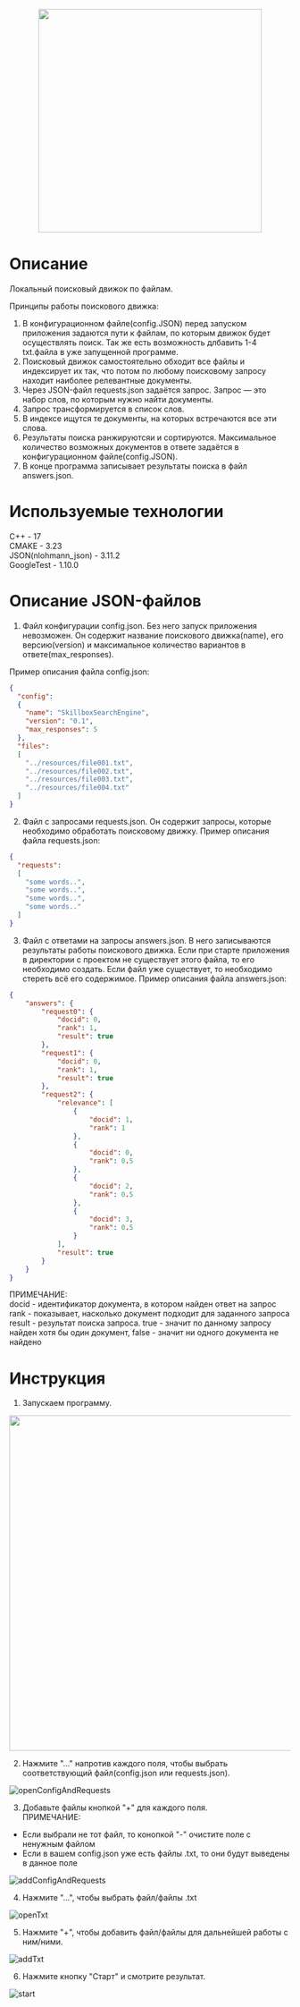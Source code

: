<p align="center">
  <img src="https://github.com/Xonancess1/Search_Engine/assets/148671252/a0a1b0e2-0c3a-4c7f-a7d8-9dfd6ff02641" width = "400"/>
</p>

# Описание

Локальный поисковый движок по файлам.

Принципы работы поискового движка:
1. В конфигурационном файле(config.JSON) перед запуском приложения задаются пути к файлам, по которым движок будет осуществлять поиск. Так же есть возможность длбавить 1-4 txt.файла в уже запущенной программе. <br>
2. Поисковый движок самостоятельно обходит все файлы и
индексирует их так, что потом по любому поисковому запросу находит наиболее
релевантные документы. <br>
3. Через JSON-файл requests.json задаётся запрос. Запрос — это
набор слов, по которым нужно найти документы. <br>
4. Запрос трансформируется в список слов.<br>
5. В индексе ищутся те документы, на которых встречаются все эти слова. <br>
6. Результаты поиска ранжируютсяи и сортируются.
Максимальное количество возможных документов в ответе задаётся в
конфигурационном файле(config.JSON). <br>
7. В конце программа записывает результаты поиска в файл answers.json. <br>

# Используемые технологии

C++ - 17 <br>
CMAKE - 3.23 <br>
JSON(nlohmann_json) - 3.11.2 <br>
GoogleTest - 1.10.0 <br>

# Описание JSON-файлов

1. Файл конфигурации config.json.
Без него запуск приложения невозможен. Он содержит название поискового движка(name),
его версию(version) и максимальное количество вариантов в ответе(max_responses).

Пример описания файла config.json: <br>
```json
{
  "config":
  {
    "name": "SkillboxSearchEngine",
    "version": "0.1",
    "max_responses": 5
  },
  "files":
  [
    "../resources/file001.txt",
    "../resources/file002.txt",
    "../resources/file003.txt",
    "../resources/file004.txt"
  ]
}
```
2. Файл с запросами requests.json.
Он содержит запросы, которые необходимо обработать поисковому движку.
Пример описания файла requests.json: <br>
```json
{
  "requests":
  [
    "some words..",
    "some words..",
    "some words..",
    "some words.."
  ]
}
```
3. Файл с ответами на запросы answers.json.
В него записываются результаты работы поискового движка. Если при старте
приложения в директории с проектом не существует этого файла, то его необходимо
создать. Если файл уже существует, то необходимо стереть всё его содержимое.
Пример описания файла answers.json: <br>
```json
{
    "answers": {
        "request0": {
            "docid": 0,
            "rank": 1,
            "result": true
        },
        "request1": {
            "docid": 0,
            "rank": 1,
            "result": true
        },
        "request2": {
            "relevance": [
                {
                    "docid": 1,
                    "rank": 1
                },
                {
                    "docid": 0,
                    "rank": 0.5
                },
                {
                    "docid": 2,
                    "rank": 0.5
                },
                {
                    "docid": 3,
                    "rank": 0.5
                }
            ],
            "result": true
        }
    }
}

```

ПРИМЕЧАНИЕ: <br>
docid - идентификатор документа, в котором найден ответ на запрос <br>
rank - показывает, насколько документ подходит для заданного запроса <br>
result - результат поиска запроса. true - значит по данному запросу найден хотя бы один документ, false - значит ни одного документа не найдено <br>

# Инструкция

1. Запускаем программу. <br>
<img src = "https://github.com/Xonancess1/Search_Engine/assets/148671252/0ddae470-2ebf-4759-aa61-4e2ffec2641d" width = "600">

2. Нажмите "..." напротив каждого поля, чтобы выбрать соответствующий файл(config.json или requests.json). <br>

![openConfigAndRequests](https://github.com/Xonancess1/Search_Engine/assets/148671252/0ddc8484-ed1e-41c8-b29f-6c8a889b7607)

3. Добавьте файлы кнопкой "+" для каждого поля. <br>
   ПРИМЕЧАНИЕ: <br>
  * Если выбрали не тот файл, то конопкой "-" очистите поле с ненужным файлом <br>
  * Если в вашем config.json уже есть файлы .txt, то они будут выведены в данное поле <br>

![addConfigAndRequests](https://github.com/Xonancess1/Search_Engine/assets/148671252/ffac8b59-8f21-4fbb-80fc-9918591b78a9)

4. Нажмите "...", чтобы выбрать файл/файлы .txt <br>

![openTxt](https://github.com/Xonancess1/Search_Engine/assets/148671252/c88ea8b3-54d5-4ef9-be4f-7ae374162f54)

5. Нажмите "+", чтобы добавить файл/файлы для дальнейшей работы с ним/ними.

![addTxt](https://github.com/Xonancess1/Search_Engine/assets/148671252/768e95b9-2ec5-4010-a859-0e1d6c616c95)

6. Нажмите кнопку "Старт" и смотрите результат. <br>

![start](https://github.com/Xonancess1/Search_Engine/assets/148671252/f8a6a341-762b-44d7-9269-f3838ab3e828)